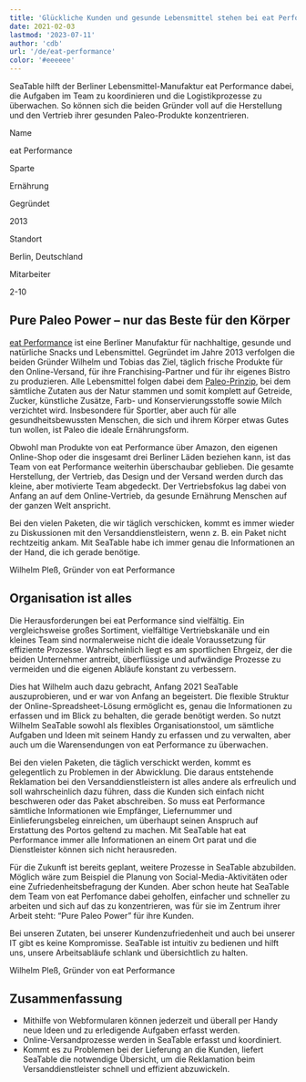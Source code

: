 ```yaml
---
title: 'Glückliche Kunden und gesunde Lebensmittel stehen bei eat Performance im Mittelpunkt - SeaTable'
date: 2021-02-03
lastmod: '2023-07-11'
author: 'cdb'
url: '/de/eat-performance'
color: '#eeeeee'
---
```


SeaTable hilft der Berliner Lebensmittel-Manufaktur eat Performance dabei, die Aufgaben im Team zu koordinieren und die Logistikprozesse zu überwachen. So können sich die beiden Gründer voll auf die Herstellung und den Vertrieb ihrer gesunden Paleo-Produkte konzentrieren.

Name

eat Performance

Sparte

Ernährung

Gegründet

2013

Standort

Berlin, Deutschland

Mitarbeiter

2-10

## Pure Paleo Power – nur das Beste für den Körper

[eat Performance](https://eat-performance.com/) ist eine Berliner Manufaktur für nachhaltige, gesunde und natürliche Snacks und Lebensmittel. Gegründet im Jahre 2013 verfolgen die beiden Gründer Wilhelm und Tobias das Ziel, täglich frische Produkte für den Online-Versand, für ihre Franchising-Partner und für ihr eigenes Bistro zu produzieren. Alle Lebensmittel folgen dabei dem [Paleo-Prinzip](https://eat-performance.com/eat-LIFESTYLE/Vorteile-von-Paleo/), bei dem sämtliche Zutaten aus der Natur stammen und somit komplett auf Getreide, Zucker, künstliche Zusätze, Farb- und Konservierungsstoffe sowie Milch verzichtet wird. Insbesondere für Sportler, aber auch für alle gesundheitsbewussten Menschen, die sich und ihrem Körper etwas Gutes tun wollen, ist Paleo die ideale Ernährungsform.

Obwohl man Produkte von eat Performance über Amazon, den eigenen Online-Shop oder die insgesamt drei Berliner Läden beziehen kann, ist das Team von eat Performance weiterhin überschaubar geblieben. Die gesamte Herstellung, der Vertrieb, das Design und der Versand werden durch das kleine, aber motivierte Team abgedeckt. Der Vertriebsfokus lag dabei von Anfang an auf dem Online-Vertrieb, da gesunde Ernährung Menschen auf der ganzen Welt anspricht.

Bei den vielen Paketen, die wir täglich verschicken, kommt es immer wieder zu Diskussionen mit den Versanddienstleistern, wenn z. B. ein Paket nicht rechtzeitig ankam. Mit SeaTable habe ich immer genau die Informationen an der Hand, die ich gerade benötige.

Wilhelm Pleß, Gründer von eat Performance

## Organisation ist alles

Die Herausforderungen bei eat Performance sind vielfältig. Ein vergleichsweise großes Sortiment, vielfältige Vertriebskanäle und ein kleines Team sind normalerweise nicht die ideale Voraussetzung für effiziente Prozesse. Wahrscheinlich liegt es am sportlichen Ehrgeiz, der die beiden Unternehmer antreibt, überflüssige und aufwändige Prozesse zu vermeiden und die eigenen Abläufe konstant zu verbessern.

Dies hat Wilhelm auch dazu gebracht, Anfang 2021 SeaTable auszuprobieren, und er war von Anfang an begeistert. Die flexible Struktur der Online-Spreadsheet-Lösung ermöglicht es, genau die Informationen zu erfassen und im Blick zu behalten, die gerade benötigt werden. So nutzt Wilhelm SeaTable sowohl als flexibles Organisationstool, um sämtliche Aufgaben und Ideen mit seinem Handy zu erfassen und zu verwalten, aber auch um die Warensendungen von eat Performance zu überwachen.

Bei den vielen Paketen, die täglich verschickt werden, kommt es gelegentlich zu Problemen in der Abwicklung. Die daraus entstehende Reklamation bei den Versanddienstleistern ist alles andere als erfreulich und soll wahrscheinlich dazu führen, dass die Kunden sich einfach nicht beschweren oder das Paket abschreiben. So muss eat Performance sämtliche Informationen wie Empfänger, Liefernummer und Einlieferungsbeleg einreichen, um überhaupt seinen Anspruch auf Erstattung des Portos geltend zu machen. Mit SeaTable hat eat Performance immer alle Informationen an einem Ort parat und die Dienstleister können sich nicht herausreden.

Für die Zukunft ist bereits geplant, weitere Prozesse in SeaTable abzubilden. Möglich wäre zum Beispiel die Planung von Social-Media-Aktivitäten oder eine Zufriedenheitsbefragung der Kunden. Aber schon heute hat SeaTable dem Team von eat Perfomance dabei geholfen, einfacher und schneller zu arbeiten und sich auf das zu konzentrieren, was für sie im Zentrum ihrer Arbeit steht: “Pure Paleo Power” für ihre Kunden.

Bei unseren Zutaten, bei unserer Kundenzufriedenheit und auch bei unserer IT gibt es keine Kompromisse. SeaTable ist intuitiv zu bedienen und hilft uns, unsere Arbeitsabläufe schlank und übersichtlich zu halten.

Wilhelm Pleß, Gründer von eat Performance

## Zusammenfassung

- Mithilfe von Webformularen können jederzeit und überall per Handy neue Ideen und zu erledigende Aufgaben erfasst werden.
- Online-Versandprozesse werden in SeaTable erfasst und koordiniert.
- Kommt es zu Problemen bei der Lieferung an die Kunden, liefert SeaTable die notwendige Übersicht, um die Reklamation beim Versanddienstleister schnell und effizient abzuwickeln.
